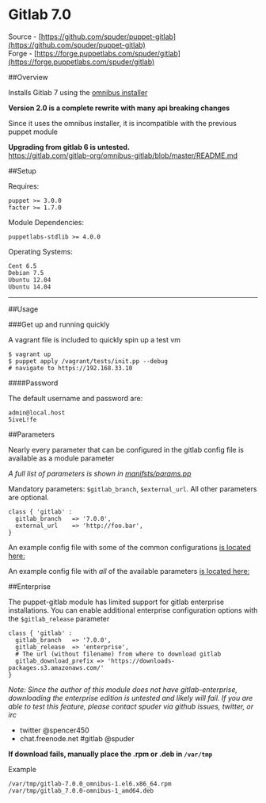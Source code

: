 # Gitlab 7.0  

Source - [https://github.com/spuder/puppet-gitlab](https://github.com/spuder/puppet-gitlab)  
Forge  - [https://forge.puppetlabs.com/spuder/gitlab](https://forge.puppetlabs.com/spuder/gitlab)   



##Overview

Installs Gitlab 7 using the [omnibus installer](https://about.gitlab.com/downloads/)

**Version 2.0 is a complete rewrite with many api breaking changes** 

Since it uses the omnibus installer, it is incompatible with the previous puppet module 

**Upgrading from gitlab 6 is untested.**   
https://gitlab.com/gitlab-org/omnibus-gitlab/blob/master/README.md


##Setup  

Requires:

    puppet >= 3.0.0
    facter >= 1.7.0

Module Dependencies:

    puppetlabs-stdlib >= 4.0.0

Operating Systems:

    Cent 6.5
    Debian 7.5
    Ubuntu 12.04
    Ubuntu 14.04

--------------------------------------------------------------------------------------


##Usage


###Get up and running quickly

A vagrant file is included to quickly spin up a test vm

    $ vagrant up 
    $ puppet apply /vagrant/tests/init.pp --debug
    # navigate to https://192.168.33.10

####Password

The default username and password are:

    admin@local.host
    5iveL!fe

##Parameters

Nearly every parameter that can be configured in the gitlab config file is available as a module parameter

*A full list of parameters is shown in [manifsts/params.pp](https://github.com/spuder/puppet-gitlab/blob/master/manifests/params.pp)*


Mandatory parameters: `$gitlab_branch`, `$external_url`. All other parameters are optional. 

    class { 'gitlab' : 
      gitlab_branch   => '7.0.0',
      external_url    => 'http://foo.bar',
    }

An example config file with some of the common configurations [is located here:](https://github.com/spuder/puppet-gitlab/blob/master/tests/init.pp)

An example config file with *all* of the available parameters [is located here:](https://github.com/spuder/puppet-gitlab/blob/master/tests/all_parameters_enabled.pp)


##Enterprise

The puppet-gitlab module has limited support for gitlab enterprise installations. You can enable additional enterprise configuration options with the `$gitlab_release` parameter

    class { 'gitlab' : 
      gitlab_branch   => '7.0.0',
      gitlab_release  => 'enterprise',
      # The url (without filename) from where to download gitlab
      gitlab_download_prefix => 'https://downloads-packages.s3.amazonaws.com/'
    }

*Note: Since the author of this module does not have gitlab-enterprise, downloading the enterprise edition is untested and likely will fail. If you are able to test this feature, please contact spuder via github issues, twitter, or irc*

- twitter @spencer450   
- chat.freenode.net #gitlab @spuder


**If download fails, manually place the .rpm or .deb in `/var/tmp`**

Example

    /var/tmp/gitlab-7.0.0_omnibus-1.el6.x86_64.rpm
    /var/tmp/gitlab_7.0.0-omnibus-1_amd64.deb



